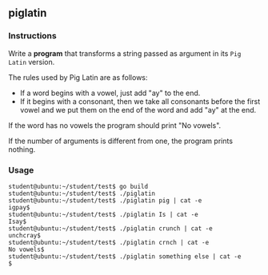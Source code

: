 ## piglatin

### Instructions

Write a **program** that transforms a string passed as argument in its `Pig Latin` version.

The rules used by Pig Latin are as follows:

- If a word begins with a vowel, just add "ay" to the end.
- If it begins with a consonant, then we take all consonants before the first vowel and we put them on the end of the word and add "ay" at the end.

If the word has no vowels the program should print "No vowels".

If the number of arguments is different from one, the program prints nothing.

### Usage

```console
student@ubuntu:~/student/test$ go build
student@ubuntu:~/student/test$ ./piglatin
student@ubuntu:~/student/test$ ./piglatin pig | cat -e
igpay$
student@ubuntu:~/student/test$ ./piglatin Is | cat -e
Isay$
student@ubuntu:~/student/test$ ./piglatin crunch | cat -e
unchcray$
student@ubuntu:~/student/test$ ./piglatin crnch | cat -e
No vowels$
student@ubuntu:~/student/test$ ./piglatin something else | cat -e
$
```
